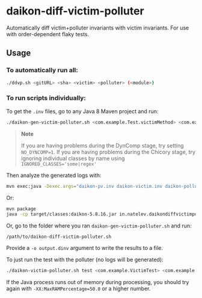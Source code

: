 # daikon-diff-victim-polluter

Automatically diff victim+polluter invariants with victim invariants. For use with order-dependent flaky tests.

## Usage

### To automatically run all:

```bash
./ddvp.sh <gitURL> <sha> <victim> <polluter> (<module>)
```

### To run scripts individually:

To get the `.inv` files, go to any Java 8 Maven project and run:

```bash
./daikon-gen-victim-polluter.sh <com.example.Test.victimMethod> <com.example.Test.polluterMethod>
```

> **Note**
>
> If you are having problems during the DynComp stage, try setting `NO_DYNCOMP=1`.
> If you are having problems during the Chicory stage, try ignoring individual classes by name using `IGNORED_CLASSES='some|regex'`

Then analyze the generated logs with:

```bash
mvn exec:java -Dexec.args="daikon-pv.inv daikon-victim.inv daikon-polluter.inv"
```

Or:

```bash
mvn package
java -cp target/classes:daikon-5.8.16.jar in.natelev.daikondiffvictimpolluter.DaikonDiffVictimPolluter daikon-pv.inv daikon-victim.inv daikon-polluter.inv
```

Or, go to the folder where you ran `daikon-gen-victim-polluter.sh` and run:

```
/path/to/daikon-diff-victim-polluter.sh
```

Provide a `-o output.dinv` argument to write the results to a file.

To just run the test with the polluter (no logs will be generated):

```bash
./daikon-victim-polluter.sh test <com.example.VictimTest> <com.example.PolluterTest>
```

If the Java process runs out of memory during processing, you should try again with `-XX:MaxRAMPercentage=50.0` or a higher number.
